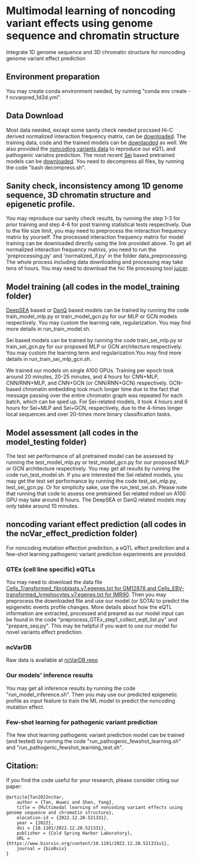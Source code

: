 # Multimodal learning of noncoding variant effects using genome sequence and chromatin structure
Integrate 1D genome sequence and 3D chromatin structure for noncoding genome variant effect prediction

## Environment preparation
You may create conda environment needed, by running "conda env create -f ncvarpred_1d3d.yml".

## Data Download
Most data needed, except some sanity check needed procssed Hi-C derived normalized interaction frequency matrix, can be [downloaded](https://zenodo.org/record/7975777). The training data, code and the trained models can be [downlaoded](https://zenodo.org/record/7975777) as well. We also provided the [noncoding variants data](https://zenodo.org/record/7975777) to reproduce our eQTL and pathogenic variatns prediction. The most recent [Sei](https://www.nature.com/articles/s41588-022-01102-2) based pretrained models can be [downloaded](https://zenodo.org/record/8077445). You need to decompress all files, by running the code "bash decompress.sh".

## Sanity check, inconsistency among 1D genome sequence, 3D chromatin structure and epigenetic profile.
You may reproduce our sanity check results, by running the step 1-3 for prior training and step 4-6 for post training statistical tests respectively. Due to the file size limit, you may need to preprocess the interaction frequency matrix by yourself. The processed interaction frequency matrix for model training can be downloaded directly using the link provided above. To get all normalized interaction frequency matrixs, you need to run the 'preprocessing.py' and 'normalized_if.py' in the folder data_preprocessing. The whole process including data downloading and processing may take tens of hours. You may need to download the hic file processing tool [juicer](https://github.com/aidenlab/juicer).

## Model training (all codes in the model_training folder)
[DeepSEA](https://www.nature.com/articles/nmeth.3547) based or [DanQ](https://www.ncbi.nlm.nih.gov/pmc/articles/PMC4914104/) based models can be trained by running the code train_model_mlp.py or train_model_gcn.py for our MLP or GCN models respectively. You may custom the learning rate, regularization. You may find more details in run_train_model.sh.

Sei based models can be trained by running the code train_sei_mlp.py or train_sei_gcn.py for our proposed MLP or GCN architecture respectively. You may custom the learning term and regularization.You may find more details in run_train_sei_mlp_gcn.sh. 

We trained our models on single A100 GPUs. Training per epoch took around 20 minutes, 20-25 minutes, and 4 hours for CNN+MLP, CNN/RNN+MLP, and CNN+GCN (or CNN/RNN+GCN) respectively.  GCN-based chromatin embedding took much longer time due to the fact that message passing over the entire chromatin graph was repeated for each batch, which can be sped up.  For Sei-related models, it took 4 hours and 6 hours for Sei+MLP and Sei+GCN, respectively, due to the 4-times longer local sequences and over 20-times more binary classification tasks.

## Model assessment (all codes in the model_testing folder)
The test set performance of all pretrained model can be assessed by running the test_model_mlp.py or test_model_gcn.py for our proposed MLP or GCN architecture respectively. You may get all results by running the code run_test_model.sh. If you are interested the Sei related models, you may get the test set performance by running the code test_sei_mlp.py, test_sei_gcn.py. Or for simplicity sake, use the run_test_sei.sh. Please note that running that code to assess one pretrained Sei related mdoel on A100 GPU may take around 8 hours. The DeepSEA or DanQ related models may only tabke around 10 minutes.

## noncoding variant effect prediction (all codes in the ncVar_effect_prediction folder)
For noncoding mutation effection prediction, a eQTL effect prediction and a few-shot learning pathogenic variant prediction experiments are provided.

### GTEx (cell line specific) eQTLs
You may need to download the data file [Cells_Transformed_fibroblasts.v7.egenes.txt for GM12878 and Cells_EBV-transformed_lymphocytes.v7.egenes.txt for IMR90](https://www.gtexportal.org/home/datasets). Then you may preprocess the downloaded file and use our model (or SOTA) to predict the epigenetic events profile changes. More details about how the eQTL information are extracted, processed and preared as our model input can be found in the code "preprocess_GTEx_step1_collect_eqtl_list.py" and "prepare_seq.py". This may be helpful if you want to use our model for novel variants effect prediction.

### ncVarDB
Raw data is available at [ncVarDB repo](https://github.com/Gardner-BinfLab/ncVarDB)

### Our models' inference results
You may get all inference results by running the code "run_model_inference.sh". Then you may use our predicted epigenetic profile as input feature to train the ML model to predict the noncoding mutation effect.

### Few-shot learning for pathogenic variant prediction
The few shot learning pathogenic variant prediction model can be trained (and tested) by running the code "run_pathogenic_fewshot_learning.sh" and "run_pathogenic_fewshot_learning_test.sh".

## Citation:
If you find the code useful for your research, please consider citing our paper:
```
@article{Tan2022ncVar,
	author = {Tan, Wuwei and Shen, Yang},
	title = {Multimodal learning of noncoding variant effects using genome sequence and chromatin structure},
	elocation-id = {2022.12.20.521331},
	year = {2022},
	doi = {10.1101/2022.12.20.521331},
	publisher = {Cold Spring Harbor Laboratory},
	URL = {https://www.biorxiv.org/content/10.1101/2022.12.20.521331v1},
	journal = {bioRxiv}
}
```


